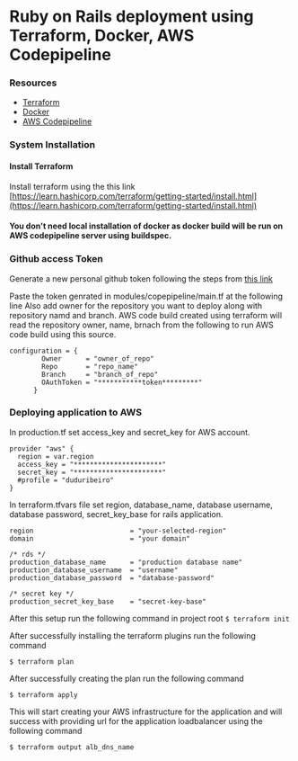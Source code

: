 # Ruby on Rails deployment using Terraform, Docker, AWS Codepipeline

### Resources

  - [Terraform]([https://www.terraform.io](https://www.terraform.io/))
  - [Docker]([https://www.docker.com/](https://www.docker.com/))
  - [AWS Codepipeline]([https://aws.amazon.com/codepipeline/](https://aws.amazon.com/codepipeline/))

### System Installation

#### Install Terraform

Install terraform using the this link [https://learn.hashicorp.com/terraform/getting-started/install.html](https://learn.hashicorp.com/terraform/getting-started/install.html)

#### You don't need local installation of docker as docker build will be run on AWS codepipeline server using buildspec.

### Github access Token

Generate a new personal github token following the steps from [this link](https://help.github.com/en/github/authenticating-to-github/creating-a-personal-access-token-for-the-command-line#creating-a-token)

Paste the token genrated in modules/copepipeline/main.tf at the following line
Also add owner for the repository you want to deploy along with repository namd and branch.
AWS code build created using terraform will read the repository owner, name, brnach from the following to run AWS code build using this source.

```
configuration = {
        Owner      = "owner_of_repo"
        Repo       = "repo_name"
        Branch     = "branch_of_repo"
        OAuthToken = "***********token*********"
      }

```

### Deploying application to AWS

In production.tf set access_key and secret_key for AWS account.

```
provider "aws" {
  region = var.region
  access_key = "**********************"
  secret_key = "**********************"
  #profile = "duduribeiro"
}
```
In terraform.tfvars file set region, database_name, database username, database password, secret_key_base for rails application.
```
region                        = "your-selected-region"
domain                        = "your domain"

/* rds */
production_database_name      = "production database name"
production_database_username  = "username"
production_database_password  = "database-password"

/* secret key */
production_secret_key_base    = "secret-key-base"

```
After this setup run the following command in project root
`$ terraform init`

After successfully installing the terraform plugins run the following command

`$ terraform plan`

After successfully creating the plan run the following command

`$ terraform apply`

This will start creating your AWS infrastructure for the application and will success with providing url for the application loadbalancer using the following command

`$ terraform output alb_dns_name`